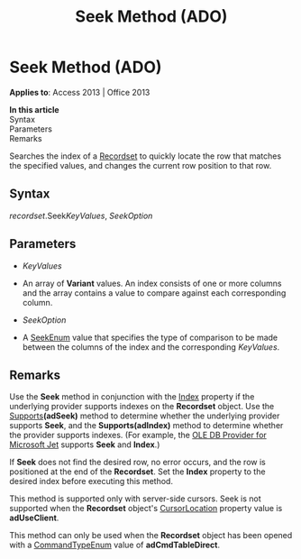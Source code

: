 ﻿---
title: Seek Method (ADO)
TOCTitle: Seek Method (ADO)
ms:assetid: cf0f133b-31f2-a2df-6cf3-1b5fa73b516c
ms:mtpsurl: https://msdn.microsoft.com/en-us/library/JJ250027(v=office.15)
ms:contentKeyID: 48547802
ms.date: 09/18/2015
mtps_version: v=office.15
---

# Seek Method (ADO)


**Applies to**: Access 2013 | Office 2013

**In this article**  
Syntax  
Parameters  
Remarks  

Searches the index of a [Recordset](recordset-object-ado.md) to quickly locate the row that matches the specified values, and changes the current row position to that row.

## Syntax

*recordset*.Seek*KeyValues*, *SeekOption*

## Parameters

  - *KeyValues*

  - An array of **Variant** values. An index consists of one or more columns and the array contains a value to compare against each corresponding column.

  - *SeekOption*

  - A [SeekEnum](seekenum.md) value that specifies the type of comparison to be made between the columns of the index and the corresponding *KeyValues*.

## Remarks

Use the **Seek** method in conjunction with the [Index](index-property-ado.md) property if the underlying provider supports indexes on the **Recordset** object. Use the [Supports](supports-method-ado.md)**(adSeek)** method to determine whether the underlying provider supports **Seek**, and the **Supports(adIndex)** method to determine whether the provider supports indexes. (For example, the [OLE DB Provider for Microsoft Jet](microsoft-ole-db-provider-for-microsoft-jet.md) supports **Seek** and **Index**.)

If **Seek** does not find the desired row, no error occurs, and the row is positioned at the end of the **Recordset**. Set the **Index** property to the desired index before executing this method.

This method is supported only with server-side cursors. Seek is not supported when the **Recordset** object's [CursorLocation](cursorlocation-property-ado.md) property value is **adUseClient**.

This method can only be used when the **Recordset** object has been opened with a [CommandTypeEnum](commandtypeenum.md) value of **adCmdTableDirect**.

